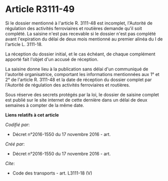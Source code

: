# Article R3111-49

Si le dossier mentionné à l'article R. 3111-48 est incomplet, l'Autorité de régulation des activités ferroviaires et
routières demande qu'il soit complété. La saisine n'est pas recevable si le dossier n'est pas complété avant l'expiration du
délai de deux mois mentionné au premier alinéa du I de l'article L. 3111-18. 

La réception du dossier initial, et le cas échéant, de chaque complément apporté fait l'objet d'un accusé de réception. 

La saisine donne lieu à la publication sans délai d'un communiqué de l'autorité organisatrice, comportant les informations
mentionnées aux 1° et 2° de l'article R. 3111-48 et la date de réception du dossier complet par l'Autorité de régulation des
activités ferroviaires et routières. 

Sous réserve des secrets protégés par la loi, le dossier de saisine complet est publié sur le site internet de cette dernière
dans un délai de deux semaines à compter de la même date.

**Liens relatifs à cet article**

_Codifié par_:

  - Décret n°2016-1550 du 17 novembre 2016 - art.

_Créé par_:

  - Décret n°2016-1550 du 17 novembre 2016 - art.

_Cite_:

  - Code des transports - art. L3111-18 (V)

